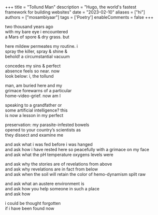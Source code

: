 +++
title = "Tollund Man"
description = "Hugo, the world's fastest framework for building websites"
date = "2023-02-10"
aliases = ["hi"]
authors = ["mosambiyaar"]
tags = ['Poetry']
enableComments = false
+++
 
 
two thousand years ago \
with my bare eye i encountered \
a Mars of spore & dry grass. but
  
here mildew permeates my routine. i \
spray the killer, spray & shine & \
behold! a circumstantial vacuum
 
concedes my sins & perfect \
absence feels so near. now \
look below: i, the tollund
 
man, am buried here and my \
grimace forewarns of a particular \
home-video-grief. now am I
 
speaking to a grandfather or \
some artificial intelligence? this \
is now a lesson in my perfect
 
preservation: my parasite-infested bowels \
opened to your country’s scientists as \
they dissect and examine me
 
and ask what i was fed before i was hanged \
and ask how i have rested here so peacefully with a grimace on my face \
and ask what the pH temperature oxygens levels were
 
and ask why the stories are of revelations from above \
and ask why revelations are in fact from below \
and ask when the soil will retain the color of hemo-dynamism spilt raw
 
and ask what an austere environment is \
and ask how you help someone in such a place \
and ask how
 
i could be thought forgotten \
if i have been found now
 
